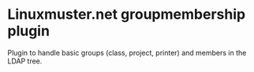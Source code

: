 # Linuxmuster.net groupmembership plugin

Plugin to handle basic groups (class, project, printer) and members in the LDAP tree.

